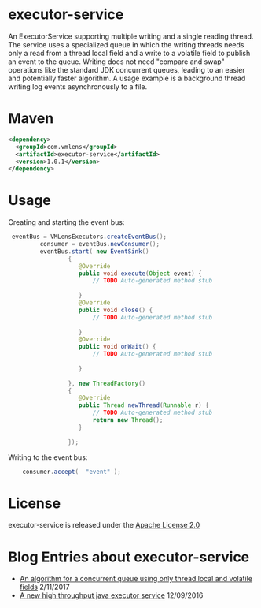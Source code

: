 # executor-service

An ExecutorService supporting multiple writing and a single reading thread. The service uses a specialized queue in which the writing threads needs only a read from a thread local field and a write to a volatile field to publish an event to the queue. Writing does not need "compare and swap" operations like the standard JDK concurrent queues, leading to an easier and potentially faster algorithm. A usage example is a background thread writing log events asynchronously to a file.




# Maven
```xml
<dependency>
  <groupId>com.vmlens</groupId>
  <artifactId>executor-service</artifactId>
  <version>1.0.1</version>
</dependency>
```


# Usage


Creating and starting the event bus:
```java
 eventBus = VMLensExecutors.createEventBus();
		 consumer = eventBus.newConsumer(); 
		 eventBus.start( new EventSink()
				 {
					@Override
					public void execute(Object event) {
						// TODO Auto-generated method stub
						
					}
					@Override
					public void close() {
						// TODO Auto-generated method stub
						
					}
					@Override
					public void onWait() {
						// TODO Auto-generated method stub
						
					}
			 
				 }, new ThreadFactory()
				 {
					@Override
					public Thread newThread(Runnable r) {
						// TODO Auto-generated method stub
						return new Thread();
					}
					 
				 });


```

Writing to the event bus:
```java
	consumer.accept(  "event" );
```


# License
executor-service is released under the [Apache License 2.0](https://www.apache.org/licenses/LICENSE-2.0)

# Blog Entries about executor-service
 * [An algorithm for a concurrent queue using only thread local and volatile fields](http://vmlens.com/articles/lock_free_executor_service//) 2/11/2017
 * [A new high throughput java executor service](http://vmlens.com/articles/a-new-high-throughput-java-executor-service/) 12/09/2016
